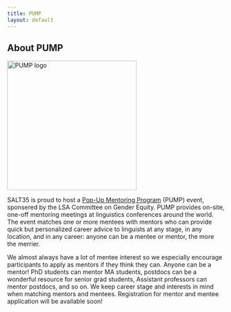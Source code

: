 ```yaml
---
title: PUMP
layout: default
---
```


## About PUMP

<img src="/salt35/assets/images/pump-logo.svg" alt="PUMP logo" width="300" />


SALT35 is proud to host a [Pop-Up Mentoring Program](https://genderinlinguistics.org/pump/) (PUMP) event, sponsered by the LSA Committee on Gender Equity. 
PUMP provides on-site, one-off mentoring meetings at linguistics conferences around the world. 
The event matches one or more mentees with mentors who can provide quick but personalized career advice to linguists at any stage, in any location, and in any career: anyone can be a mentee or mentor, the more the merrier.

We almost always have a lot of mentee interest so we especially encourage participants to apply as mentors if they think they can. Anyone can be a mentor! PhD students can mentor MA students, postdocs can be a wonderful resource for senior grad students, Assistant professors can mentor postdocs, and so on. We keep career stage and interests in mind when matching mentors and mentees. Registration for mentor and mentee application will be available soon!




